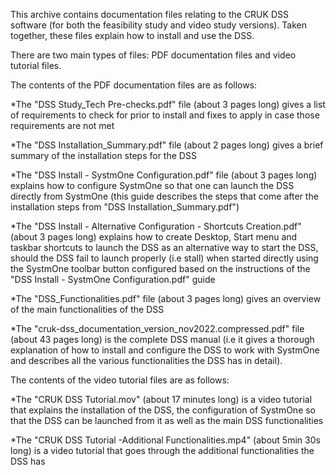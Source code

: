 This archive contains documentation files relating to the CRUK DSS software (for both the feasibility study and video study versions). 
Taken together, these files explain how to install and use the DSS.

There are two main types of files: PDF documentation files and video tutorial files.

The contents of the PDF documentation files are as follows:

*The "DSS Study_Tech Pre-checks.pdf" file (about 3 pages long) gives a list of requirements to check for prior to install and fixes to apply in case those requirements are not met

*The "DSS Installation_Summary.pdf" file (about 2 pages long) gives a brief summary of the installation steps for the DSS

*The "DSS Install - SystmOne Configuration.pdf" file (about 3 pages long) explains how to configure SystmOne so that one can launch the DSS directly from SystmOne (this guide describes the steps that come after the installation steps from "DSS Installation_Summary.pdf")

*The "DSS Install -  Alternative Configuration - Shortcuts Creation.pdf" (about 3 pages long) explains how to create Desktop, Start menu and taskbar shortcuts to launch the DSS as an alternative way to start the DSS, should the DSS fail to launch properly (i.e stall) when started directly using the SystmOne toolbar button configured based on the instructions of the "DSS Install - SystmOne Configuration.pdf" guide

*The "DSS_Functionalities.pdf" file (about 3 pages long) gives an overview of the main functionalities of the DSS 

*The "cruk-dss_documentation_version_nov2022.compressed.pdf" file (about 43 pages long) is the complete DSS manual (i.e it gives a thorough explanation of how to install and configure the DSS to work with SystmOne and describes all the various functionalities the DSS has in detail). 

The contents of the video tutorial files are as follows:

*The "CRUK DSS Tutorial.mov" (about 17 minutes long) is a video tutorial that explains the installation of the DSS, the configuration of SystmOne so that the DSS can be launched from it as well as the main DSS functionalities

*The "CRUK DSS Tutorial -Additional Functionalities.mp4" (about 5min 30s long) is a video tutorial that goes through the additional functionalities the DSS has
